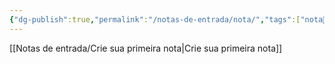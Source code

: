 ```yaml
---
{"dg-publish":true,"permalink":"/notas-de-entrada/nota/","tags":["nota🔹"],"noteIcon":"","updated":"2024-03-17T15:26:30.094-03:00"}
---
```



[[Notas de entrada/Crie sua primeira nota\|Crie sua primeira nota]]
